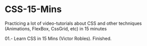 # CSS-15-Mins
Practicing a lot of video-tutorials about CSS and other techniques (Animations, FlexBox, CssGrid, etc) in 15 minutes

01.- Learn CSS in 15 Mins (Victor Robles). Finished.

